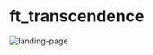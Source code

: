 # ft_transcendence

<img src='https://github.com/42-NextLevel/.github/blob/docs/profile/docs/images/landing-page.gif' alt='landing-page' />
